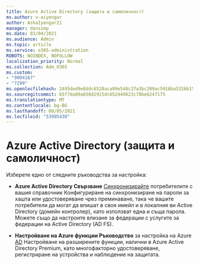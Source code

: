```yaml
---
title: Azure Active Directory (защита и самоличност)
ms.author: v-aiyengar
author: AshaIyengar21
manager: dansimp
ms.date: 03/04/2021
ms.audience: Admin
ms.topic: article
ms.service: o365-administration
ROBOTS: NOINDEX, NOFOLLOW
localization_priority: Normal
ms.collection: Adm_O365
ms.custom:
- "9004167"
- "7299"
ms.openlocfilehash: 2495ded9e8ddc6528aca99e548c37a3bc209ac5916ba5326b15c8ff4fab46ded
ms.sourcegitcommit: b5f7da89a650d2915dc652449623c78be6247175
ms.translationtype: MT
ms.contentlocale: bg-BG
ms.lasthandoff: 08/05/2021
ms.locfileid: "53995430"
---
```

# <a name="azure-active-directory-security-and-identity"></a>Azure Active Directory (защита и самоличност)

Изберете едно от следните ръководства за настройка:

- **Azure Active Directory Свързване** [Синхронизирайте](https://go.microsoft.com/fwlink/?linkid=2071310) потребителите с вашия справочник Конфигуриране на синхронизиране на пароли за хашта или удостоверяване чрез преминаване, така че вашите потребители да могат да впишат в своя имейл и в локалния ви Active Directory (домейн контролер), като използват една и съща парола. Можете също да настроите влизане за федерации с услугите за федерации на Active Directory (AD FS).

- **Настройване на Azure функции Ръководство** за настройка на Azure [AD](https://go.microsoft.com/fwlink/?linkid=2134390) Настройване на разширените функции, налични в Azure Active Directory Premium, като многофакторно удостоверяване, регистриране на устройства и наблюдение на защитата.
